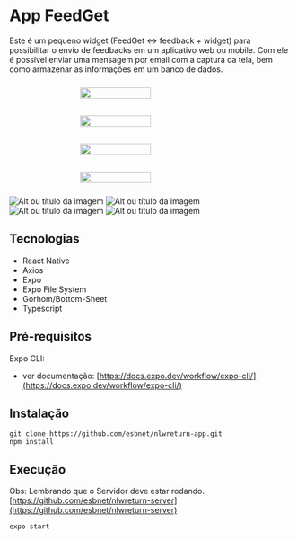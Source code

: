 # App FeedGet 

Este é um pequeno widget (FeedGet ↔  feedback + widget) para possibilitar o envio de feedbacks em um aplicativo web ou mobile. Com ele é possível enviar uma mensagem por email com a captura da tela, bem como armazenar as informações em um banco de dados.

<div style="display: flex; justify-content: center; flex-wrap: wrap; gap: 10px;">
  <img src="/doc/tela01.jpeg" style="width: 50%; margin: 10px">
  <img src="/doc/tela02.jpeg" style="width: 50%; margin: 10px">
  <img src="/doc/tela03.jpeg" style="width: 50%; margin: 10px">
  <img src="/doc/tela04.jpeg" style="width: 50%; margin: 10px">
</div>

![Alt ou título da imagem](/doc/tela01.jpeg)
![Alt ou título da imagem](/doc/tela02.jpeg)
![Alt ou título da imagem](/doc/tela03.jpeg)
![Alt ou título da imagem](/doc/tela04.jpeg)

## Tecnologias

- React Native
- Axios
- Expo
- Expo File System
- Gorhom/Bottom-Sheet
- Typescript

## Pré-requisitos

Expo CLI: 
  - ver documentação: [https://docs.expo.dev/workflow/expo-cli/](https://docs.expo.dev/workflow/expo-cli/)

## Instalação

```
git clone https://github.com/esbnet/nlwreturn-app.git
npm install
```

## Execução

Obs: Lembrando que o Servidor deve estar rodando. [https://github.com/esbnet/nlwreturn-server](https://github.com/esbnet/nlwreturn-server) 
```
expo start
```